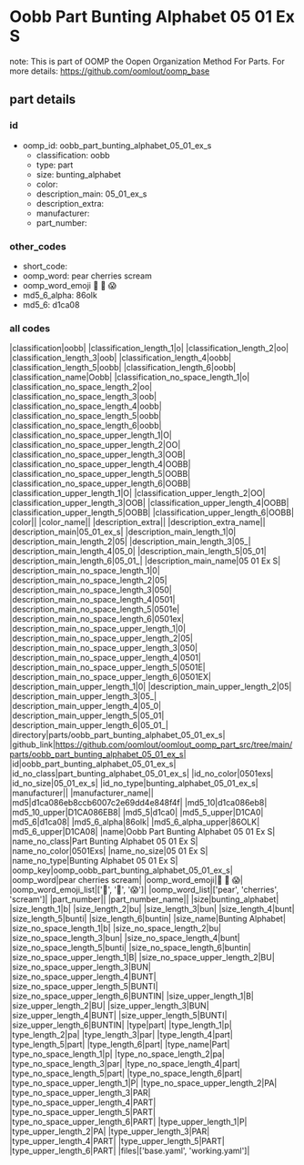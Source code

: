 # Oobb Part Bunting Alphabet 05 01 Ex S  

note: This is part of OOMP the Oopen Organization Method For Parts. For more details: https://github.com/oomlout/oomp_base

##  part details





### id
* oomp_id: oobb_part_bunting_alphabet_05_01_ex_s
  * classification: oobb
  * type: part
  * size: bunting_alphabet
  * color: 
  * description_main: 05_01_ex_s
  * description_extra: 
  * manufacturer: 
  * part_number: 

### other_codes
* short_code: 
* oomp_word: pear cherries scream
* oomp_word_emoji :pear: :cherries: :scream:
* md5_6_alpha: 86olk
* md5_6: d1ca08

### all codes 
|classification|oobb|
|classification_length_1|o|
|classification_length_2|oo|
|classification_length_3|oob|
|classification_length_4|oobb|
|classification_length_5|oobb|
|classification_length_6|oobb|
|classification_name|Oobb|
|classification_no_space_length_1|o|
|classification_no_space_length_2|oo|
|classification_no_space_length_3|oob|
|classification_no_space_length_4|oobb|
|classification_no_space_length_5|oobb|
|classification_no_space_length_6|oobb|
|classification_no_space_upper_length_1|O|
|classification_no_space_upper_length_2|OO|
|classification_no_space_upper_length_3|OOB|
|classification_no_space_upper_length_4|OOBB|
|classification_no_space_upper_length_5|OOBB|
|classification_no_space_upper_length_6|OOBB|
|classification_upper_length_1|O|
|classification_upper_length_2|OO|
|classification_upper_length_3|OOB|
|classification_upper_length_4|OOBB|
|classification_upper_length_5|OOBB|
|classification_upper_length_6|OOBB|
|color||
|color_name||
|description_extra||
|description_extra_name||
|description_main|05_01_ex_s|
|description_main_length_1|0|
|description_main_length_2|05|
|description_main_length_3|05_|
|description_main_length_4|05_0|
|description_main_length_5|05_01|
|description_main_length_6|05_01_|
|description_main_name|05 01 Ex S|
|description_main_no_space_length_1|0|
|description_main_no_space_length_2|05|
|description_main_no_space_length_3|050|
|description_main_no_space_length_4|0501|
|description_main_no_space_length_5|0501e|
|description_main_no_space_length_6|0501ex|
|description_main_no_space_upper_length_1|0|
|description_main_no_space_upper_length_2|05|
|description_main_no_space_upper_length_3|050|
|description_main_no_space_upper_length_4|0501|
|description_main_no_space_upper_length_5|0501E|
|description_main_no_space_upper_length_6|0501EX|
|description_main_upper_length_1|0|
|description_main_upper_length_2|05|
|description_main_upper_length_3|05_|
|description_main_upper_length_4|05_0|
|description_main_upper_length_5|05_01|
|description_main_upper_length_6|05_01_|
|directory|parts/oobb_part_bunting_alphabet_05_01_ex_s|
|github_link|https://github.com/oomlout/oomlout_oomp_part_src/tree/main/parts/oobb_part_bunting_alphabet_05_01_ex_s|
|id|oobb_part_bunting_alphabet_05_01_ex_s|
|id_no_class|part_bunting_alphabet_05_01_ex_s|
|id_no_color|0501exs|
|id_no_size|05_01_ex_s|
|id_no_type|bunting_alphabet_05_01_ex_s|
|manufacturer||
|manufacturer_name||
|md5|d1ca086eb8ccb6007c2e69dd4e848f4f|
|md5_10|d1ca086eb8|
|md5_10_upper|D1CA086EB8|
|md5_5|d1ca0|
|md5_5_upper|D1CA0|
|md5_6|d1ca08|
|md5_6_alpha|86olk|
|md5_6_alpha_upper|86OLK|
|md5_6_upper|D1CA08|
|name|Oobb Part Bunting Alphabet 05 01 Ex S|
|name_no_class|Part Bunting Alphabet 05 01 Ex S|
|name_no_color|0501Exs|
|name_no_size|05 01 Ex S|
|name_no_type|Bunting Alphabet 05 01 Ex S|
|oomp_key|oomp_oobb_part_bunting_alphabet_05_01_ex_s|
|oomp_word|pear cherries scream|
|oomp_word_emoji|:pear: :cherries: :scream:|
|oomp_word_emoji_list|[':pear:', ':cherries:', ':scream:']|
|oomp_word_list|['pear', 'cherries', 'scream']|
|part_number||
|part_number_name||
|size|bunting_alphabet|
|size_length_1|b|
|size_length_2|bu|
|size_length_3|bun|
|size_length_4|bunt|
|size_length_5|bunti|
|size_length_6|buntin|
|size_name|Bunting Alphabet|
|size_no_space_length_1|b|
|size_no_space_length_2|bu|
|size_no_space_length_3|bun|
|size_no_space_length_4|bunt|
|size_no_space_length_5|bunti|
|size_no_space_length_6|buntin|
|size_no_space_upper_length_1|B|
|size_no_space_upper_length_2|BU|
|size_no_space_upper_length_3|BUN|
|size_no_space_upper_length_4|BUNT|
|size_no_space_upper_length_5|BUNTI|
|size_no_space_upper_length_6|BUNTIN|
|size_upper_length_1|B|
|size_upper_length_2|BU|
|size_upper_length_3|BUN|
|size_upper_length_4|BUNT|
|size_upper_length_5|BUNTI|
|size_upper_length_6|BUNTIN|
|type|part|
|type_length_1|p|
|type_length_2|pa|
|type_length_3|par|
|type_length_4|part|
|type_length_5|part|
|type_length_6|part|
|type_name|Part|
|type_no_space_length_1|p|
|type_no_space_length_2|pa|
|type_no_space_length_3|par|
|type_no_space_length_4|part|
|type_no_space_length_5|part|
|type_no_space_length_6|part|
|type_no_space_upper_length_1|P|
|type_no_space_upper_length_2|PA|
|type_no_space_upper_length_3|PAR|
|type_no_space_upper_length_4|PART|
|type_no_space_upper_length_5|PART|
|type_no_space_upper_length_6|PART|
|type_upper_length_1|P|
|type_upper_length_2|PA|
|type_upper_length_3|PAR|
|type_upper_length_4|PART|
|type_upper_length_5|PART|
|type_upper_length_6|PART|
|files|['base.yaml', 'working.yaml']|

